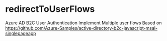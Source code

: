 # redirectToUserFlows
Azure AD B2C User Authentication Implement Multiple user flows Based on https://github.com/Azure-Samples/active-directory-b2c-javascript-msal-singlepageapp
